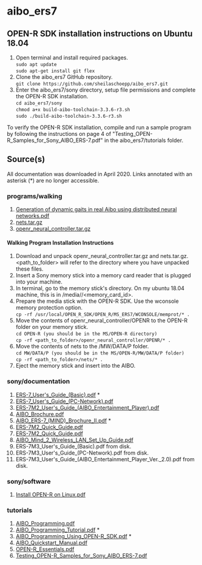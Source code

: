 # aibo_ers7

## OPEN-R SDK installation instructions on Ubuntu 18.04

1. Open terminal and install required packages.  
`sudo apt update`  
`sudo apt-get install git flex`
2. Clone the aibo_ers7 GitHub repository.  
`git clone https://github.com/sheilaschoepp/aibo_ers7.git`
3. Enter the aibo_ers7/sony directory, setup file permissions and complete the OPEN-R SDK installation.  
`cd aibo_ers7/sony`  
`chmod a+x build-aibo-toolchain-3.3.6-r3.sh`  
`sudo ./build-aibo-toolchain-3.3.6-r3.sh`  

To verify the OPEN-R SDK installation, compile and run a sample program by following the instructions on page 4 of "Testing_OPEN-R_Samples_for_Sony_AIBO_ERS-7.pdf" in the aibo_ers7/tutorials folder.


## Source(s)

All documentation was downloaded in April 2020. Links annotated with an asterisk (*) are no longer accessible.



### programs/walking

1. [Generation of dynamic gaits in real Aibo using distributed neural networks.pdf](http://www.ouroboros.org/evo_gaits.html)
2. [nets.tar.gz](http://www.ouroboros.org/nets.tar.gz)
3. [openr_neural_controller.tar.gz](http://www.ouroboros.org/openr_neural_controller.tar.gz)

#### Walking Program Installation Instructions

1. Download and unpack openr_neural_controller.tar.gz and nets.tar.gz.  <path_to_folder> will refer to the directory where you have unpacked these files.
2. Insert a Sony memory stick into a memory card reader that is plugged into your machine.
3. In terminal, go to the memory stick's directory.  On my ubuntu 18.04 machine, this is in /media/<username>/<memory_card_id>.
4. Prepare the media stick with the OPEN-R SDK.  Use the wconsole memory protection option.  
`cp -rf /usr/local/OPEN_R_SDK/OPEN_R/MS_ERS7/WCONSOLE/memprot/* .`
5. Move the contents of openr_neural_controller/OPENR to the OPEN-R folder on your memory stick.  
`cd OPEN-R (you should be in the MS/OPEN-R directory)`  
`cp -rf <path_to_folder>/openr_neural_controller/OPENR/* .`
6. Move the contents of nets to the /MW/DATA/P folder.  
`cd MW/DATA/P (you should be in the MS/OPEN-R/MW/DATA/P folder)`  
`cp -rf <path_to_folder>/nets/* .`
7. Eject the memory stick and insert into the AIBO.



### sony/documentation

1. [ERS-7_User's_Guide_(Basic).pdf](https://www.sony-aibo.com/wp-content/uploads/2013/01/Sony-ERS-7-Manual.pdf) *
2. [ERS-7_User's_Guide_(PC-Network).pdf](http://www.aiai.ed.ac.uk/project/aibo/documents/ERS-7M2/AIBO-Network.pdf)
3. [ERS-7M2_User's_Guide_(AIBO_Entertainment_Player).pdf](http://www.aiai.ed.ac.uk/project/aibo/documents/ERS-7M2/AIBO-Entertainment-Player.pdf)
4. [AIBO_Brochure.pdf](http://www.aiai.ed.ac.uk/project/aibo/documents/ERS-7M2/AIBO-Brochure.pdf)
5. [AIBO_ERS-7_(MIND)_Brochure_II.pdf](https://www.sony-aibo.com/wp-content/uploads/2013/01/Sony-ERS-7-Manual.pdf) *
6. [ERS-7M2_Quick_Guide.pdf](http://www.aiai.ed.ac.uk/project/aibo/documents/ERS-7M2/AIBO-Quick-Guide.pdf)
7. [ERS-7M2_Quick_Guide.pdf](http://www.aiai.ed.ac.uk/project/aibo/documents/ERS-7M2/AIBO-Quick-Guide.pdf)
8. [AIBO_Mind_2_Wireless_LAN_Set_Up_Guide.pdf](http://www.aiai.ed.ac.uk/project/aibo/documents/ERS-7M2/AIBO-WLAN.pdf)
9. ERS-7M3_User's_Guide_(Basic).pdf from disk.
10. ERS-7M3_User's_Guide_(PC-Network).pdf from disk.
11. ERS-7M3_User's_Guide_(AIBO_Entertainment_Player_Ver._2.0).pdf from disk.

### sony/software

1. [Install OPEN-R on Linux.pdf](http://www.dogsbodynet.com/openr/install_openr_linux.html)



### tutorials

1. [AIBO_Programming.pdf](http://www.ouroboros.org/notes.pdf)
2. [AIBO_Programming_Tutorial.pdf](https://www.cc.gatech.edu/~tucker/courses/amrs/aibo/AIBOProgrammingTutorial.pdf) *
3. [AIBO_Programming_Using_OPEN-R_SDK.pdf](http://homes.dsi.unimi.it/~tirelli/robotics/material/tutorial/tutorial_OPENR_ENSTA-1.0.pdf) *
4. [AIBO_Quickstart_Manual.pdf](http://www.ouroboros.org/AIBO-quickstart.pdf)
5. [OPEN-R_Essentials.pdf](http://www.ouroboros.org/open-r_v1.0.pdf)
5. [Testing_OPEN-R_Samples_for_Sony_AIBO_ERS-7.pdf](https://paginas.fe.up.pt/~lpreis/robo2004/documents/samples.pdf)

